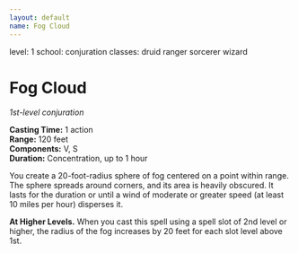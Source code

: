 ```yaml
---
layout: default
name: Fog Cloud
---
```

level: 1
school: conjuration
classes: druid
         ranger
         sorcerer
         wizard

# Fog Cloud 
_1st-level conjuration_ 

**Casting Time:** 1 action    
**Range:** 120 feet    
**Components:** V, S    
**Duration:** Concentration, up to 1 hour 

You create a 20-foot-radius sphere of fog centered on a point within range. The sphere spreads around corners, and its area is heavily obscured. It lasts for the duration or until a wind of moderate or greater speed (at least 10 miles per hour) disperses it. 

**At Higher Levels.** When you cast this spell using a spell slot of 2nd level or higher, the radius of the fog increases by 20 feet for each slot level above 1st. 